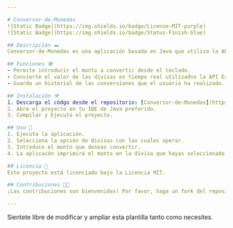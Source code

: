 ```yaml
---

# Conversor-de-Monedas 
![Static Badge](https://img.shields.io/badge/License-MIT-purple)
![Static Badge](https://img.shields.io/badge/Status-Finish-blue)

## Descripción ✒️
Conversor-de-Monedas es una aplicación basada en Java que utiliza la API de ExchangeRate para convertir cantidades ingresadas por el usuario a través del teclado de una moneda a otra.

## Funciones 🛠️
- Permite introducir el monto a convertir desde el teclado.
- Convierte el valor de las divisas en tiempo real utilizadno la API ExchangeRate-API.
- Guarda un historial de las conversiones que el usuario ha realizado.

## Instalación ⚒️
1. Descarga el códgo desde el repositorio: [Conversor-de-Monedas](https://github.com/Josu3G4RNu/Conversor-de-Monedas).
2. Abre el proyecto en tu IDE de Java preferido.
3. Compilar y Ejecuta el proyecto.

## Uso 📜
1. Ejecuta la aplicación.
2. Selecciona la opción de divisas con las cuales operar.
3. Introduce el monto que deseas convertir.
4. La aplicacón imprimirá el monto en la divisa que hayas seleccionado.

## Licencia 📖
Este proyecto está licenciado bajo la Licencia MIT.

## Contribuciones 👨‍💼
¡Las contribuciones son bienvenidas! Por favor, haga un fork del repositorio y cree una pull request con sus cambios.

---
```

Sientete libre de modificar y ampliar esta plantilla tanto como necesites.
